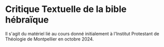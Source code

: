 # Critique Textuelle de la bible hébraïque

Il s'agit du matériel lié au cours donné initialement à l'Institut Protestant de Théologie de Montpellier en octobre 2024.
